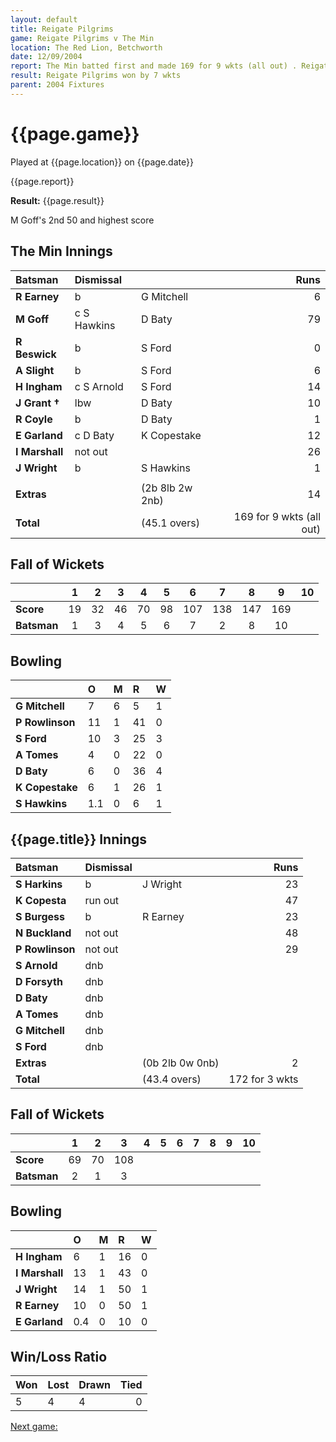 ```yaml
---
layout: default
title: Reigate Pilgrims
game: Reigate Pilgrims v The Min
location: The Red Lion, Betchworth
date: 12/09/2004
report: The Min batted first and made 169 for 9 wkts (all out) . Reigate Pilgrims replied with 172 for 3 wkts
result: Reigate Pilgrims won by 7 wkts
parent: 2004 Fixtures
---
```


# {{page.game}}

Played at {{page.location}} on {{page.date}}

{{page.report}}

**Result:** {{page.result}}

M Goff's 2nd 50 and highest score

## The Min Innings

| Batsman | Dismissal |  | Runs |
|:---|:---|---|---:|
| **R Earney** | b | G Mitchell | 6 |
| **M Goff** | c S Hawkins | D Baty | 79 |
| **R Beswick** | b | S Ford | 0 |
| **A Slight** | b | S Ford | 6 |
| **H Ingham** | c S Arnold | S Ford | 14 |
| **J Grant &#8224;** | lbw | D Baty | 10 |
| **R Coyle** | b | D Baty | 1 |
| **E Garland** | c D Baty | K Copestake | 12 |
| **I Marshall** | not out |  | 26 |
| **J Wright** | b | S Hawkins | 1 |
|  |  |  |  |
| **Extras** | | (2b 8lb 2w 2nb) | 14 |
| **Total** | | (45.1 overs) | 169 for 9 wkts (all out) |

## Fall of Wickets

| | 1 | 2 | 3 | 4 | 5 | 6 | 7 | 8 | 9 | 10 |
|---|:---:|:---:|:---:|:---:|:---:|:---:|:---:|:---:|:---:|:---:|
| **Score** | 19 | 32 | 46 | 70 | 98 | 107 | 138 | 147 | 169 |  |
| **Batsman** | 1 | 3 | 4 | 5 | 6 | 7 | 2 | 8 | 10 |  |

## Bowling

| | O | M | R | W |
|---|:---|:---|:---|:---|
| **G Mitchell** | 7 | 6 | 5 | 1 |
| **P Rowlinson** | 11 | 1 | 41 | 0 |
| **S Ford** | 10 | 3 | 25 | 3 |
| **A Tomes** | 4 | 0 | 22 | 0 |
| **D Baty** | 6 | 0 | 36 | 4 |
| **K Copestake** | 6 | 1 | 26 | 1 |
| **S Hawkins** | 1.1 | 0 | 6 | 1 |

## {{page.title}} Innings

| Batsman | Dismissal |  | Runs |
|:---|:---|---|---:|
| **S Harkins** | b | J Wright | 23 |
| **K Copesta** | run out |  | 47 |
| **S Burgess** | b | R Earney | 23 |
| **N Buckland** | not out |  | 48 |
| **P Rowlinson** | not out |  | 29 |
| **S Arnold** | dnb |  |  |
| **D Forsyth** | dnb |  |  |
| **D Baty** | dnb |  |  |
| **A Tomes** | dnb |  |  |
| **G Mitchell** | dnb |  |  |
| **S Ford** | dnb |  |  |
| **Extras** | | (0b 2lb 0w 0nb) | 2 |
| **Total** | | (43.4 overs) | 172 for 3 wkts |

## Fall of Wickets

| | 1 | 2 | 3 | 4 | 5 | 6 | 7 | 8 | 9 | 10 |
|---|:---:|:---:|:---:|:---:|:---:|:---:|:---:|:---:|:---:|:---:|
| **Score** | 69 | 70 | 108 |  |  |  |  |  |  |  |
| **Batsman** | 2 | 1 | 3 |  |  |  |  |  |  |  |

## Bowling

| | O | M | R | W |
|---|:---|:---|:---|:---|
| **H Ingham** | 6 | 1 | 16 | 0 |
| **I Marshall** | 13 | 1 | 43 | 0 |
| **J Wright** | 14 | 1 | 50 | 1 |
| **R Earney** | 10 | 0 | 50 | 1 |
| **E Garland** | 0.4 | 0 | 10 | 0 |

## Win/Loss Ratio

| Won | Lost | Drawn | Tied |
|:---|:---|:---|---:|
| 5 | 4 | 4 | 0 |

[Next game:]({{page.next}})